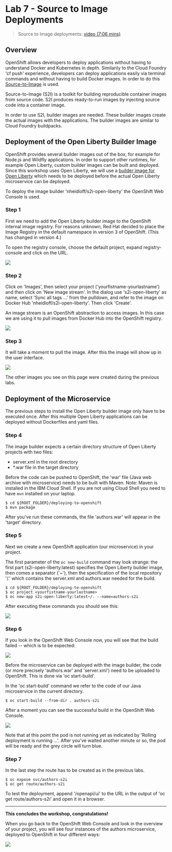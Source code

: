 # Lab 7 - Source to Image Deployments

> Source to Image deployments: [video (7:06 mins)](https://youtu.be/p6lVc6MDrcM)

## Overview

OpenShift allows developers to deploy applications without having to understand Docker and Kubernetes in depth. Similarily to the Cloud Foundry 'cf push' experience, developers can deploy applications easily via terminal commands and without having to build Docker images. In order to do this [Source-to-Image](https://github.com/openshift/source-to-image) is used.

Source-to-Image (S2I) is a toolkit for building reproducible container images from source code. S2I produces ready-to-run images by injecting source code into a container image.

In order to use S2I, builder images are needed. These builder images create the actual images with the applications. The builder images are similar to Cloud Foundry buildpacks.

## Deployment of the Open Liberty Builder Image

OpenShift provides several builder images out of the box, for example for Node.js and Wildfly applications. In order to support other runtimes, for example Open Liberty, custom builder images can be built and deployed. Since this workshop uses Open Liberty, we will use a [builder image for Open Liberty](https://github.com/nheidloff/s2i-open-liberty) which needs to be deployed before the actual Open Liberty microservice can be deployed.

To deploy the image builder 'nheidloff/s2i-open-liberty' the OpenShift Web Console is used.


### Step 1

First we need to add the Open Liberty builder image to the OpenShift internal image registry. For reasons unknown, Red Hat decided to place the Image Registry in the default namespace in version 3 of OpenShift. (This has changed in version 4.)

To open the registry console, choose the default project, expand registry-console and click on the URL.

<kbd><img src="images/lab-7-step-2.png" /></kbd>

### Step 2

Click on 'Images', then select your project ('yourfistname-yourlastname') and then click on 'New image stream'. In the dialog use 's2i-open-liberty' as name, select 'Sync all tags ...' from the pulldown, and refer to the image on Docker Hub 'nheidloff/s2i-open-liberty'. Then click 'Create'.

An image stream is an OpenShift abstraction to access images. In this case we are using it to pull images from Docker Hub into the OpenShift registry.

<kbd><img src="images/lab-7-step-3.png" /></kbd>

### Step 3

It will take a moment to pull the image. After this the image will show up in the user interface.

<kbd><img src="images/lab-7-step-4.png" /></kbd>

The other images you see on this page were created during the previous labs.

## Deployment of the Microservice

The previous steps to install the Open Liberty builder image only have to be executed once. After this multiple Open Liberty applications can be deployed without Dockerfiles and yaml files.

### Step 4

The image builder expects a certain directory structure of Open Liberty projects with two files:

* server.xml in the root directory
* *.war file in the target directory

Before the code can be pushed to OpenShift, the 'war' file (Java web archive with microservice) needs to be built with Maven. Note: Maven is installed in the IBM Cloud Shell. If you are not using Cloud Shell you need to have `mvn` installed on your laptop.

```
$ cd ${ROOT_FOLDER}/deploying-to-openshift
$ mvn package
```

After you've run these commands, the file 'authors.war' will appear in the 'target' directory.

### Step 5

Next we create a new OpenShift application (our microservice) in your project.

The first parameter of the `oc new-build` command may look strange: 
the first part (s2i-open-liberty:latest) specifies the Open Liberty builder image, then comes a separator ('~'), then the specification of the local repository '/.' which contains the server.xml and authors.war needed for the build.

```
$ cd ${ROOT_FOLDER}/deploying-to-openshift
$ oc project <yourfistname-yourlastname>
$ oc new-app s2i-open-liberty:latest~/. --name=authors-s2i
```

After executing these commands you should see this:

<kbd><img src="images/lab-7-step-7.png" /></kbd>

### Step 6

If you look in the OpenShift Web Console now, you will see that the build failed -- which is to be expected:

<kbd><img src="images/lab-7-step-7-1.png" /></kbd>

Before the microservice can be deployed with the image builder, the code (or more precisely 'authors.war' and 'server.xml') need to be uploaded to OpenShift. This is done via 'oc start-build'.

In the 'oc start-build' command we refer to the code of our Java microservice in the current directory.

```
$ oc start-build --from-dir . authors-s2i
```

After a moment you can see the successful build in the OpenShift Web Console.

<kbd><img src="images/lab-7-step-8.png" /></kbd>

Note that at this point the pod is not running yet as indicated by 'Rolling deployment is running ...'. After you've waited another minute or so, the pod will be ready and the grey circle will turn blue.

### Step 7

In the last step the route has to be created as in the previous labs.

```
$ oc expose svc/authors-s2i
$ oc get route/authors-s2i
```

To test the deployment, append '/openapi/ui' to the URL in the output of 'oc get route/authors-s2i' and open it in a browser.

---

**This concludes the workshop, congratulations!**

When you go back to the OpenShift Web Console and look in the overview of your project, you will see four instances of the authors microservice, deployed to OpenShift in four different ways:

<kbd><img src="images/os-overview-all.png" /></kbd>